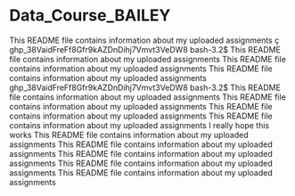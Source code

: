 # Data_Course_BAILEY 
This README file contains information about my uploaded assignments
ç
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
bash-3.2$ This README file contains information about my uploaded assignments
This README file contains information about my uploaded assignments
This README file contains information about my uploaded assignments
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
bash-3.2$ This README file contains information about my uploaded assignments
This README file contains information about my uploaded assignments
This README file contains information about my uploaded assignments
This README file contains information about my uploaded assignments
I really hope this works
This README file contains information about my uploaded assignments
This README file contains information about my uploaded assignments
This README file contains information about my uploaded assignments
This README file contains information about my uploaded assignments
This README file contains information about my uploaded assignments
